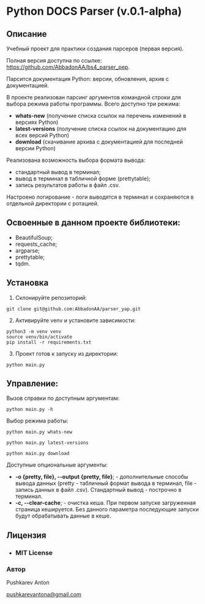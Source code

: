 # Python DOCS Parser (v.0.1-alpha)

## Описание

Учебный проект для практики создания парсеров (первая версия).

Полная версия доступна по ссылке:
https://github.com/AbbadonAA/bs4_parser_pep.

Парсится документация Python: версии, обновления, архив с документацией.

В проекте реализован парсинг аргументов командной строки для выбора режима работы программы. Всего доступно три режима:
- **whats-new** (получение списка ссылок на перечень изменений в версиях Python)
- **latest-versions** (получение списка ссылок на документацию для всех версий Python)
- **download** (скачивание архива с документацией для последней версии Python)

Реализована возможность выбора формата вывода:
- стандартный вывод в терминал;
- вывод в терминал в табличной форме (prettytable);
- запись результатов работы в файл .csv.

Настроено логирование - логи выводятся в терминал и сохраняются в отдельной директории с ротацией.

## Освоенные в данном проекте библиотеки:
- BeautifulSoup;
- requests_cache;
- argparse;
- prettytable;
- tqdm.

## Установка
1. Склонируйте репозиторий:
```
git clone git@github.com:AbbadonAA/parser_yap.git
```
2. Активируйте venv и установите зависимости:
```
python3 -m venv venv
source venv/bin/activate
pip install -r requirements.txt
```
3. Проект готов к запуску из директории:
```
python main.py
```
## Управление:

Вызов справки по доступным аргументам:
```
python main.py -h
```

Выбор режима работы:
```
python main.py whats-new
```
```
python main.py latest-versions
```
```
python main.py download
```

Доступные опциональные аргументы:
- **-o {pretty, file}, --output {pretty, file}**; - дополнительные способы вывода данных (pretty - табличный формат вывода в терминал, file - запись данных в файл .csv). Стандартный вывод - построчно в терминал.
- **-с, --clear-cache**; - очистка кеша. При первом запуске загруженная страница кешируется. Без данного параметра последующие запуски будут обрабатывать данные в кеше.

## Лицензия
- ### **MIT License**

### Автор
Pushkarev Anton

pushkarevantona@gmail.com

